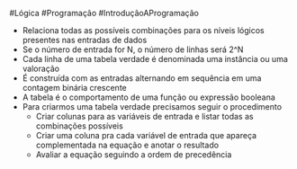 #Lógica #Programação #IntroduçãoAProgramação 


- Relaciona todas as possíveis combinações para os níveis lógicos presentes nas entradas de dados
- Se o número de entrada for N, o número de linhas será 2^N
- Cada linha de uma tabela verdade é denominada uma instância ou uma valoração
- É construída com as entradas alternando em sequência em uma contagem binária crescente
- A tabela é o comportamento de uma função ou expressão booleana
- Para criarmos uma tabela verdade precisamos seguir o procedimento
	- Criar colunas para as variáveis de entrada e listar todas as combinações possíveis
	- Criar uma coluna pra cada variável de entrada que apareça complementada na equação e anotar o resultado
	- Avaliar a equação seguindo a ordem de precedência